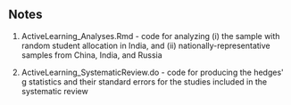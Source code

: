 Notes 
-----

1. ActiveLearning_Analyses.Rmd - code for analyzing (i) the sample with random student allocation in India, and (ii) nationally-representative samples from China, India, and Russia

2. ActiveLearning_SystematicReview.do - code for producing the hedges' g statistics and their standard errors for the studies included in the systematic review
